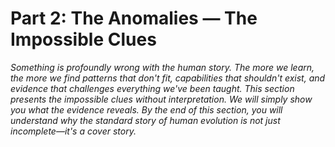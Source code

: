 # Part 2: The Anomalies — The Impossible Clues

*Something is profoundly wrong with the human story. The more we learn, the more we find patterns that don't fit, capabilities that shouldn't exist, and evidence that challenges everything we've been taught. This section presents the impossible clues without interpretation. We will simply show you what the evidence reveals. By the end of this section, you will understand why the standard story of human evolution is not just incomplete—it's a cover story.*
